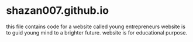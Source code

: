 # shazan007.github.io
this file contains code for a website called young entrepreneurs
website is to guid young mind to a brighter future.
website is for educational purpose.
